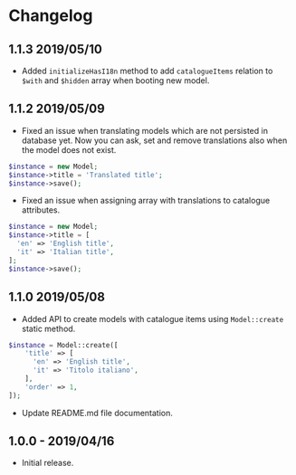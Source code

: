 # Changelog

## 1.1.3 2019/05/10
- Added `initializeHasI18n` method to add `catalogueItems` relation to `$with` and `$hidden` array when booting new model.

## 1.1.2 2019/05/09
- Fixed an issue when translating models which are not persisted in database yet. Now you can ask, set and remove translations also when the model
does not exist.
```php
$instance = new Model;
$instance->title = 'Translated title';
$instance->save();
```
- Fixed an issue when assigning array with translations to catalogue attributes.
```php
$instance = new Model;
$instance->title = [
  'en' => 'English title',
  'it' => 'Italian title',
];
$instance->save();
```

## 1.1.0 2019/05/08
- Added API to create models with catalogue items using `Model::create` static method.
```php
$instance = Model::create([
    'title' => [
      'en' => 'English title',
      'it' => 'Titolo italiano',
    ],
    'order' => 1,
]);
```
- Update README.md file documentation.

## 1.0.0 - 2019/04/16
- Initial release.